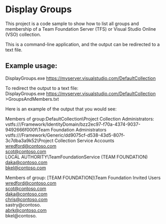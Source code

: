 # Display Groups

This project is a code sample to show how to list all groups and membership of a Team Foundation Server (TFS) or Visual Studio Online (VSO) collection.

This is a command-line application, and the output can be redirected to a text file.

## Example usage:<br/>
DisplayGroups.exe https://myserver.visualstudio.com/DefaultCollection<br/>

To redirect the output to a text file:<br/>
DisplayGroups.exe https://myserver.visualstudio.com/DefaultCollection >GroupsAndMembers.txt

Here is an example of the output that you would see:

Members of group:DefaultCollection\Project Collection Administrators:<br/>
vstfs:///Framework/IdentityDomain/bzz2ec97-f70a-4374-9037-9492666f000f\Team Foundation Administrators<br/>
vstfs:///Framework/Generic/dd9075cf-d538-43d5-807f-3c7dba3a9k52\Project Collection Service Accounts<br/>
wredford@contoso.com<br/>
scot@contoso.com<br/>
LOCAL AUTHORITY\TeamFoundationService (TEAM FOUNDATION)<br/>
daka@contoso.com<br/>
bkel@contoso.com<br/>

Members of group: [TEAM FOUNDATION]\Team Foundation Invited Users<br/>
wredford@contoso.com<br/>
scot@contoso.com<br/>
daka@contoso.com<br/>
chris@contoso.com<br/>
sastry@contoso.<br/>
abrk@contoso.com<br/>
bkel@contoso.<br/>
